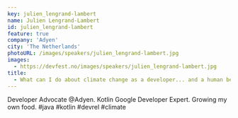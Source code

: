 ```yaml
---
key: julien_lengrand-lambert
name: Julien Lengrand-Lambert
id: julien_lengrand-lambert
feature: true
company: 'Adyen'
city: 'The Netherlands'
photoURL: /images/speakers/julien_lengrand-lambert.jpg
images:
  - https://devfest.no/images/speakers/julien_lengrand-lambert.jpg
title: 
  - What can I do about climate change as a developer... and a human being?
---
```


Developer Advocate @Adyen. Kotlin Google Developer Expert. Growing my own food. #java #kotlin #devrel #climate